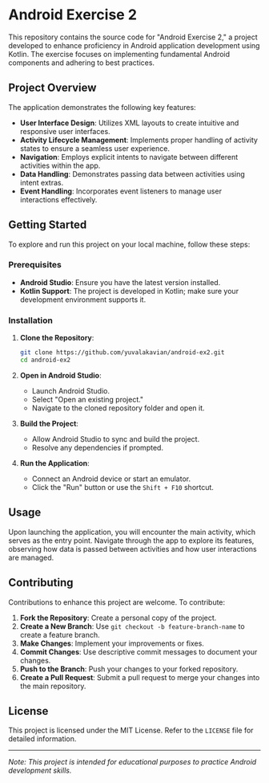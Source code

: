 # Android Exercise 2

This repository contains the source code for "Android Exercise 2," a project developed to enhance proficiency in Android application development using Kotlin. The exercise focuses on implementing fundamental Android components and adhering to best practices.

## Project Overview

The application demonstrates the following key features:

- **User Interface Design**: Utilizes XML layouts to create intuitive and responsive user interfaces.
- **Activity Lifecycle Management**: Implements proper handling of activity states to ensure a seamless user experience.
- **Navigation**: Employs explicit intents to navigate between different activities within the app.
- **Data Handling**: Demonstrates passing data between activities using intent extras.
- **Event Handling**: Incorporates event listeners to manage user interactions effectively.

## Getting Started

To explore and run this project on your local machine, follow these steps:

### Prerequisites

- **Android Studio**: Ensure you have the latest version installed.
- **Kotlin Support**: The project is developed in Kotlin; make sure your development environment supports it.

### Installation

1. **Clone the Repository**:

   ```bash
   git clone https://github.com/yuvalakavian/android-ex2.git
   cd android-ex2
   ```

2. **Open in Android Studio**:

   - Launch Android Studio.
   - Select "Open an existing project."
   - Navigate to the cloned repository folder and open it.

3. **Build the Project**:

   - Allow Android Studio to sync and build the project.
   - Resolve any dependencies if prompted.

4. **Run the Application**:

   - Connect an Android device or start an emulator.
   - Click the "Run" button or use the `Shift + F10` shortcut.

## Usage

Upon launching the application, you will encounter the main activity, which serves as the entry point. Navigate through the app to explore its features, observing how data is passed between activities and how user interactions are managed.

## Contributing

Contributions to enhance this project are welcome. To contribute:

1. **Fork the Repository**: Create a personal copy of the project.
2. **Create a New Branch**: Use `git checkout -b feature-branch-name` to create a feature branch.
3. **Make Changes**: Implement your improvements or fixes.
4. **Commit Changes**: Use descriptive commit messages to document your changes.
5. **Push to the Branch**: Push your changes to your forked repository.
6. **Create a Pull Request**: Submit a pull request to merge your changes into the main repository.

## License

This project is licensed under the MIT License. Refer to the `LICENSE` file for detailed information.

---

*Note: This project is intended for educational purposes to practice Android development skills.* 
